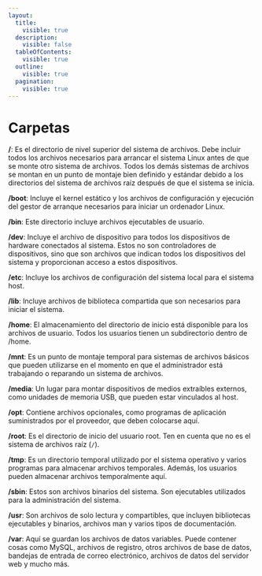 ```yaml
---
layout:
  title:
    visible: true
  description:
    visible: false
  tableOfContents:
    visible: true
  outline:
    visible: true
  pagination:
    visible: true
---
```


# Carpetas

**/**: Es el directorio de nivel superior del sistema de archivos. Debe incluir todos los archivos necesarios para arrancar el sistema Linux antes de que se monte otro sistema de archivos. Todos los demás sistemas de archivos se montan en un punto de montaje bien definido y estándar debido a los directorios del sistema de archivos raíz después de que el sistema se inicia.

**/boot**: Incluye el kernel estático y los archivos de configuración y ejecución del gestor de arranque necesarios para iniciar un ordenador Linux.

**/bin**: Este directorio incluye archivos ejecutables de usuario.

**/dev**: Incluye el archivo de dispositivo para todos los dispositivos de hardware conectados al sistema. Estos no son controladores de dispositivos, sino que son archivos que indican todos los dispositivos del sistema y proporcionan acceso a estos dispositivos.

**/etc**: Incluye los archivos de configuración del sistema local para el sistema host.

**/lib**: Incluye archivos de biblioteca compartida que son necesarios para iniciar el sistema.

**/home**: El almacenamiento del directorio de inicio está disponible para los archivos de usuario. Todos los usuarios tienen un subdirectorio dentro de /home.

**/mnt**: Es un punto de montaje temporal para sistemas de archivos básicos que pueden utilizarse en el momento en que el administrador está trabajando o reparando un sistema de archivos.

**/media**: Un lugar para montar dispositivos de medios extraíbles externos, como unidades de memoria USB, que pueden estar vinculados al host.

**/opt**: Contiene archivos opcionales, como programas de aplicación suministrados por el proveedor, que deben colocarse aquí.

**/root**: Es el directorio de inicio del usuario root. Ten en cuenta que no es el sistema de archivos raíz (`/`).

**/tmp**: Es un directorio temporal utilizado por el sistema operativo y varios programas para almacenar archivos temporales. Además, los usuarios pueden almacenar archivos temporalmente aquí.&#x20;

**/sbin**: Estos son archivos binarios del sistema. Son ejecutables utilizados para la administración del sistema.

**/usr**: Son archivos de solo lectura y compartibles, que incluyen bibliotecas ejecutables y binarios, archivos man y varios tipos de documentación.

**/var**: Aquí se guardan los archivos de datos variables. Puede contener cosas como MySQL, archivos de registro, otros archivos de base de datos, bandejas de entrada de correo electrónico, archivos de datos del servidor web y mucho más.
